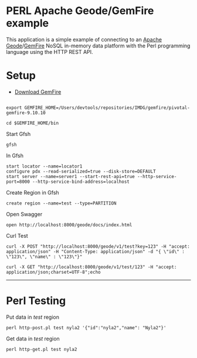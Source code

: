 # PERL Apache Geode/GemFire example

This application is a simple example of connecting to
an [Apache Geode](https://geode.apache.org/)/[GemFire](https://tanzu.vmware.com/gemfire)
NoSQL in-memory data platform with the Perl
programming language using the HTTP REST API.

# Setup

- [Download GemFire](https://network.pivotal.io/products/pivotal-gemfire)


```shell

export GEMFIRE_HOME=/Users/devtools/repositories/IMDG/gemfire/pivotal-gemfire-9.10.10

cd $GEMFIRE_HOME/bin
```


Start Gfsh

```shell
gfsh
```

In Gfsh

```shell
start locator --name=locator1
configure pdx --read-serialized=true --disk-store=DEFAULT
start server --name=server1 --start-rest-api=true --http-service-port=8000 --http-service-bind-address=localhost
```

Create Region in Gfsh

```shell
create region --name=test --type=PARTITION
```

Open Swagger

```shell
open http://localhost:8000/geode/docs/index.html
```


Curl Test

```shell
curl -X POST "http://localhost:8000/geode/v1/test?key=123" -H "accept: application/json" -H "Content-Type: application/json" -d "{ \"id\" : \"123\", \"name\" : \"123\"}"
```

```shell
curl -X GET "http://localhost:8000/geode/v1/test/123" -H "accept: application/json;charset=UTF-8";echo
```


--------------------

# Perl Testing

Put data in *test* region

```shell
perl http-post.pl test nyla2 '{"id":"nyla2","name": "Nyla2"}'
```

Get data in *test* region

```shell
perl http-get.pl test nyla2
```

